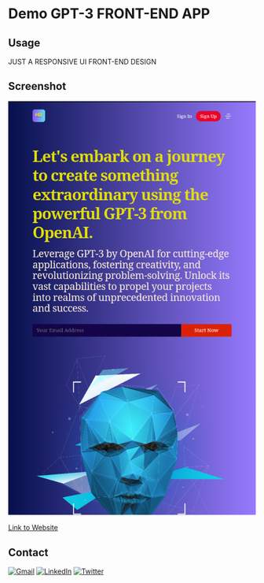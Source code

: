 # Demo GPT-3 FRONT-END APP
## Usage
JUST A RESPONSIVE  UI FRONT-END DESIGN 
## Screenshot
![gpt3](https://github.com/holyentgold/gpt-3/blob/master/gpt3.png)

[Link to Website](https://gpt-3-ui-frontend.vercel.app/)

## Contact
[![Gmail](https://img.shields.io/badge/Gmail-%23D14836.svg?&style=for-the-badge&logo=gmail&logoColor=white)](mailto:holyentgoldconcept@gmail.com)
[![LinkedIn](https://img.shields.io/badge/LinkedIn-%230077B5.svg?&style=for-the-badge&logo=linkedin&logoColor=white)](https://www.linkedin.com/in/holyentgold/)
[![Twitter](https://img.shields.io/badge/Twitter-%231DA1F2.svg?&style=for-the-badge&logo=twitter&logoColor=white)](https://twitter.com/holyentgold)
